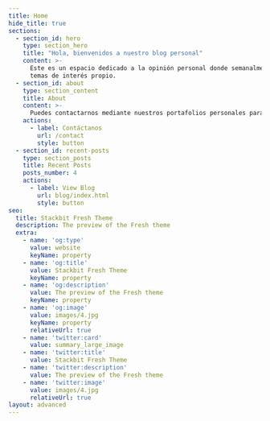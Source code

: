 ```yaml
---
title: Home
hide_title: true
sections:
  - section_id: hero
    type: section_hero
    title: "Hola, bienvenidos a nuestro blog personal"
    content: >-
      Este es un espacio dedicado a la opinión personal donde semanalmente actualizaremos a través de
      temas de interés propio. 
  - section_id: about
    type: section_content
    title: About
    content: >-
      Puedes contactarnos mediante nuestros portafolios personales para cualquier tipo de duda, comentario o interés en específico.
    actions:
      - label: Contáctanos
        url: /contact
        style: button
  - section_id: recent-posts
    type: section_posts
    title: Recent Posts
    posts_number: 4
    actions:
      - label: View Blog
        url: blog/index.html
        style: button
seo:
  title: Stackbit Fresh Theme
  description: The preview of the Fresh theme
  extra:
    - name: 'og:type'
      value: website
      keyName: property
    - name: 'og:title'
      value: Stackbit Fresh Theme
      keyName: property
    - name: 'og:description'
      value: The preview of the Fresh theme
      keyName: property
    - name: 'og:image'
      value: images/4.jpg
      keyName: property
      relativeUrl: true
    - name: 'twitter:card'
      value: summary_large_image
    - name: 'twitter:title'
      value: Stackbit Fresh Theme
    - name: 'twitter:description'
      value: The preview of the Fresh theme
    - name: 'twitter:image'
      value: images/4.jpg
      relativeUrl: true
layout: advanced
---
```

